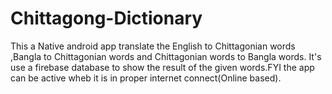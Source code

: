 # Chittagong-Dictionary
This a Native android app translate the English to Chittagonian words ,Bangla to Chittagonian words and Chittagonian words to Bangla words. It's use a firebase database to show the result of the given words.FYI the app can be active wheb it is in proper internet connect(Online based). 
